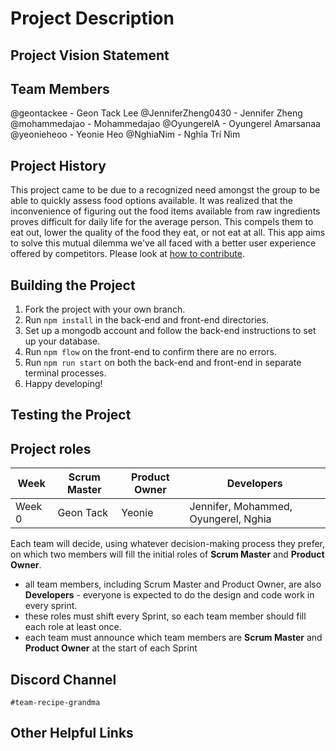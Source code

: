# Project Description

## Project Vision Statement

## Team Members
@geontackee	- Geon Tack Lee
@JenniferZheng0430 - Jennifer Zheng
@mohammedajao - Mohammedajao
@OyungerelA	- Oyungerel Amarsanaa
@yeonieheoo	- Yeonie Heo
@NghiaNim - Nghĩa Trí Nìm

## Project History
This project came to be due to a recognized need amongst the group to be able to quickly assess food options available. It was realized that the inconvenience of figuring out the food items available from raw ingredients proves difficult for daily life for the average person. This compels them to eat out, lower the quality of the food they eat, or not eat at all. This app aims to solve this mutual dilemma we've all faced with a better user experience offered by competitors. Please look at [how to contribute](https://github.com/agiledev-students-fall2022/final-project-team-recipe-grandma/blob/master/CONTRIBUTING.md).

## Building the Project
1. Fork the project with your own branch.
2. Run `npm install` in the back-end and front-end directories.
3. Set up a mongodb account and follow the back-end instructions to set up your database.
4. Run `npm flow` on the front-end to confirm there are no errors.
5. Run `npm run start` on both the back-end and front-end in separate terminal processes.
6. Happy developing!

## Testing the Project


## Project roles

| Week | Scrum Master | Product Owner | Developers |
| ---- | ------------ | ------------- | ---------- |
| Week 0 |Geon Tack|Yeonie|Jennifer, Mohammed, Oyungerel, Nghia|

Each team will decide, using whatever decision-making process they prefer, on which two members will fill the initial roles of **Scrum Master** and **Product Owner**.

- all team members, including Scrum Master and Product Owner, are also **Developers** - everyone is expected to do the design and code work in every sprint.
- these roles must shift every Sprint, so each team member should fill each role at least once.
- each team must announce which team members are **Scrum Master** and **Product Owner** at the start of each Sprint

## Discord Channel
`#team-recipe-grandma`

## Other Helpful Links
